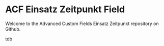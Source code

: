 # ACF Einsatz Zeitpunkt Field

Welcome to the Advanced Custom Fields Einsatz Zeitpunkt repository on Github.

tdb